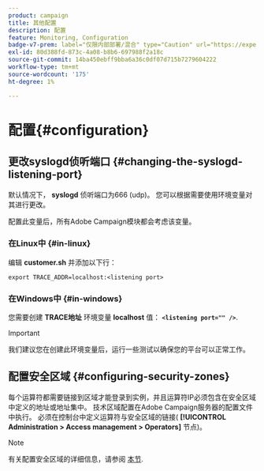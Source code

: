 ```yaml
---
product: campaign
title: 其他配置
description: 配置
feature: Monitoring, Configuration
badge-v7-prem: label="仅限内部部署/混合" type="Caution" url="https://experienceleague.adobe.com/docs/campaign-classic/using/installing-campaign-classic/architecture-and-hosting-models/hosting-models-lp/hosting-models.html?lang=zh-Hans" tooltip="仅适用于内部部署和混合部署"
exl-id: 80d388fd-873c-4a08-b8b6-697988f2a18c
source-git-commit: 14ba450ebff9bba6a36c0df07d715b7279604222
workflow-type: tm+mt
source-wordcount: '175'
ht-degree: 1%

---
```


# 配置{#configuration}



## 更改syslogd侦听端口 {#changing-the-syslogd-listening-port}

默认情况下， **syslogd** 侦听端口为666 (udp)。 您可以根据需要使用环境变量对其进行更改。

配置此变量后，所有Adobe Campaign模块都会考虑该变量。

### 在Linux中 {#in-linux}

编辑 **customer.sh** 并添加以下行：

```
export TRACE_ADDR=localhost:<listening port>
```

### 在Windows中 {#in-windows}

您需要创建 **TRACE地址** 环境变量 **localhost** 值： **`<listening port="" />`**.

>[!IMPORTANT]
>
>我们建议您在创建此环境变量后，运行一些测试以确保您的平台可以正常工作。

## 配置安全区域 {#configuring-security-zones}

每个运算符都需要链接到区域才能登录到实例，并且运算符IP必须包含在安全区域中定义的地址或地址集中。 技术区域配置在Adobe Campaign服务器的配置文件中执行。 必须在控制台中定义运算符与安全区域的链接( **[!UICONTROL Administration > Access management > Operators]** 节点)。

>[!NOTE]
>
>有关配置安全区域的详细信息，请参阅 [本节](../../installation/using/security-zones.md).
